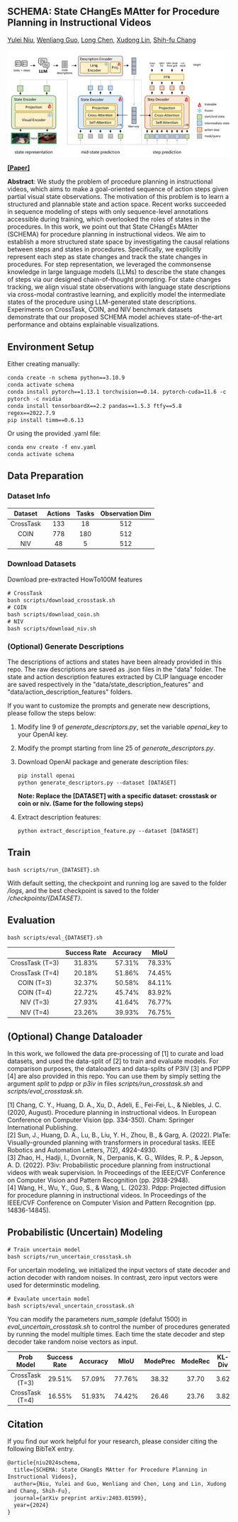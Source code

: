 ## SCHEMA: State CHangEs MAtter for Procedure Planning in Instructional Videos

[Yulei Niu](https://yuleiniu.github.io/), [Wenliang Guo](https://wenliangguo.github.io/), [Long Chen](https://zjuchenlong.github.io/), [Xudong Lin](https://xudonglinthu.github.io/), [Shih-fu Chang](https://www.ee.columbia.edu/~sfchang/)

![Network Architecture](assets/structure.png)

**[[Paper]](https://arxiv.org/pdf/2403.01599.pdf)**

**Abstract**: We study the problem of procedure planning in instructional videos, which aims to make a goal-oriented sequence of action steps given partial visual state observations. The motivation of this problem is to learn a structured and plannable state and action space. Recent works succeeded in sequence modeling of steps with only sequence-level annotations accessible during training, which overlooked the roles of states in the procedures. In this work, we point out that State CHangEs MAtter (SCHEMA) for procedure planning in instructional videos. We aim to establish a more structured state space by investigating the causal relations between steps and states in procedures. Specifically, we explicitly represent each step as state changes and track the state changes in procedures. For step representation, we leveraged the commonsense knowledge in large language models (LLMs) to describe the state changes of steps via our designed chain-of-thought prompting. For state changes tracking, we align visual state observations with language state descriptions via cross-modal contrastive learning, and explicitly model the intermediate states of the procedure using LLM-generated state descriptions. Experiments on CrossTask, COIN, and NIV benchmark datasets demonstrate that our proposed SCHEMA model achieves state-of-the-art performance and obtains explainable visualizations.

## Environment Setup

Either creating manually:

```
conda create -n schema python==3.10.9
conda activate schema
conda install pytorch==1.13.1 torchvision==0.14. pytorch-cuda=11.6 -c pytorch -c nvidia
conda install tensorboardX==2.2 pandas==1.5.3 ftfy==5.8 regex==2022.7.9
pip install timm==0.6.13
```

Or using the provided .yaml file:

```
conda env create -f env.yaml
conda activate schema
```

## Data Preparation

### Dataset Info

|  Dataset  | Actions | Tasks | Observation Dim |
| :-------: | :-----: | :---: | :-------------: |
| CrossTask |   133   |  18  |       512       |
|   COIN   |   778   |  180  |       512       |
|    NIV    |   48   |   5   |       512       |

### Download Datasets

Download pre-extracted HowTo100M features

```
# CrossTask
bash scripts/download_crosstask.sh
# COIN
bash scripts/download_coin.sh
# NIV
bash scripts/download_niv.sh
```

### (Optional) Generate Descriptions

The descriptions of actions and states have been already provided in this repo. The raw descriptions are saved as .json files in the "data" folder. The state and action description features extracted by CLIP language encoder are saved respectively in the "data/state_description_features" and "data/action_description_features" folders.

If you want to customize the prompts and generate new descriptions, please follow the steps below:

1. Modify line 9 of *generate_descriptors.py*, set the variable *openai_key* to your OpenAI key.
2. Modify the prompt starting from line 25 of *generate_descriptors.py*.
3. Download OpenAI package and generate description files:

   ```
   pip install openai
   python generate_descriptors.py --dataset [DATASET]
   ```

   **Note: Replace the [DATASET] with a specific dataset: crosstask or coin or niv. (Same for the following steps)**
4. Extract description features:

   ```
   python extract_description_feature.py --dataset [DATASET]
   ```

## Train

```
bash scripts/run_{DATASET}.sh
```

With default setting, the checkpoint and running log are saved to the folder */logs*, and the best checkpoint is saved to the folder */checkpoints/{DATASET}*.

## Evaluation

```
bash scripts/eval_{DATASET}.sh
```

|                | Success Rate | Accuracy |  MIoU  |
| :-------------: | :----------: | :------: | :----: |
| CrossTask (T=3) |    31.83%    |  57.31%  | 78.33% |
| CrossTask (T=4) |    20.18%    |  51.86%  | 74.45% |
|   COIN (T=3)   |    32.37%    |  50.58%  | 84.11% |
|   COIN (T=4)   |    22.72%    |  45.74%  | 83.92% |
|    NIV (T=3)    |    27.93%    |  41.64%  | 76.77% |
|    NIV (T=4)    |    23.26%    |  39.93%  | 76.75% |

## (Optional) Change Dataloader

In this work, we followed the data pre-processing of [1] to curate and load datasets, and used the data-split of [2] to train and evaluate models. For comparison purposes, the dataloaders and data-splits of P3IV [3] and PDPP [4] are also provided in this repo. You can use them by simply setting the argument *split* to *pdpp* or *p3iv* in files *scripts/run_crosstask.sh* and *scripts/eval_crosstask.sh*.

[1] Chang, C. Y., Huang, D. A., Xu, D., Adeli, E., Fei-Fei, L., & Niebles, J. C. (2020, August). Procedure planning in instructional videos. In European Conference on Computer Vision (pp. 334-350). Cham: Springer International Publishing.  
[2] Sun, J., Huang, D. A., Lu, B., Liu, Y. H., Zhou, B., & Garg, A. (2022). PlaTe: Visually-grounded planning with transformers in procedural tasks. IEEE Robotics and Automation Letters, 7(2), 4924-4930.  
[3] Zhao, H., Hadji, I., Dvornik, N., Derpanis, K. G., Wildes, R. P., & Jepson, A. D. (2022). P3iv: Probabilistic procedure planning from instructional videos with weak supervision. In Proceedings of the IEEE/CVF Conference on Computer Vision and Pattern Recognition (pp. 2938-2948).  
[4] Wang, H., Wu, Y., Guo, S., & Wang, L. (2023). Pdpp: Projected diffusion for procedure planning in instructional videos. In Proceedings of the IEEE/CVF Conference on Computer Vision and Pattern Recognition (pp. 14836-14845).  

## Probabilistic (Uncertain) Modeling

```
# Train uncertain model
bash scripts/run_uncertain_crosstask.sh
```

For uncertain modeling, we initialized the input vectors of state decoder and action decoder with random noises. In contrast, zero input vectors were used for determinstic modeling.

```
# Evaulate uncertain model
bash scripts/eval_uncertain_crosstask.sh
```

You can modify the parameters *num_sample* (defalut 1500) in *eval_uncertain_crosstask.sh* to control the number of procedures generated by running the model multiple times. Each time the state decoder and step decoder take random noise vectors as input.

|   Prob Model   | Success Rate | Accuracy |  MIoU  | ModePrec | ModeRec | KL-Div | NLL |
| :-------------: | :----------: | :------: | :----: | :------: | :-----: | :----: | :--: |
| CrossTask (T=3) |    29.51%    |  57.09%  | 77.76% |  38.32  |  37.70  |  3.62  | 4.15 |
| CrossTask (T=4) |    16.55%    |  51.93%  | 74.42% |  26.46  |  23.76  |  3.82  | 4.62 |

## Citation

If you find our work helpful for your research, please consider citing the following BibTeX entry.

```
@article{niu2024schema,
  title={SCHEMA: State CHangEs MAtter for Procedure Planning in Instructional Videos},
  author={Niu, Yulei and Guo, Wenliang and Chen, Long and Lin, Xudong and Chang, Shih-Fu},
  journal={arXiv preprint arXiv:2403.01599},
  year={2024}
}
```
